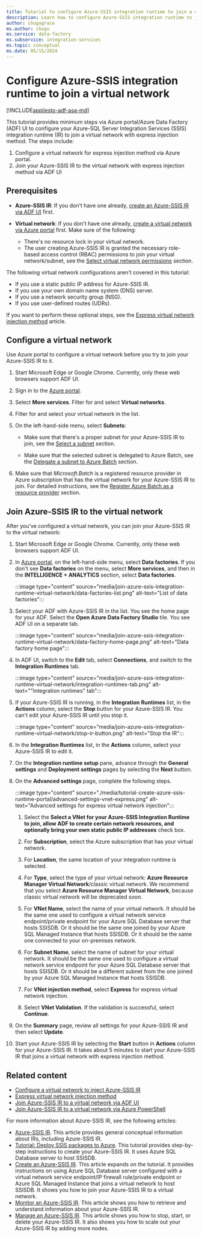```yaml
---
title: Tutorial to configure Azure-SSIS integration runtime to join a virtual network
description: Learn how to configure Azure-SSIS integration runtime to join a virtual network. 
author: chugugrace
ms.author: chugu
ms.service: data-factory
ms.subservice: integration-services
ms.topic: conceptual
ms.date: 05/15/2024
---
```


# Configure Azure-SSIS integration runtime to join a virtual network

[!INCLUDE[appliesto-adf-asa-md](includes/appliesto-adf-asa-md.md)]

This tutorial provides minimum steps via Azure portal/Azure Data Factory (ADF) UI to configure your Azure-SQL Server Integration Services (SSIS) integration runtime (IR) to join a virtual network with express injection method.  The steps include:

1. Configure a virtual network for express injection method via Azure portal.
1. Join your Azure-SSIS IR to the virtual network with express injection method via ADF UI

## Prerequisites

- **Azure-SSIS IR**: If you don't have one already, [create an Azure-SSIS IR via ADF UI](tutorial-deploy-ssis-packages-azure.md) first.

- **Virtual network**: If you don't have one already, [create a virtual network via Azure portal](../virtual-network/quick-create-portal.md) first. Make sure of the following:
  - There's no resource lock in your virtual network.
  - The user creating Azure-SSIS IR is granted the necessary role-based access control (RBAC) permissions to join your virtual network/subnet, see the [Select virtual network permissions](azure-ssis-integration-runtime-express-virtual-network-injection.md#perms) section.

The following virtual network configurations aren't covered in this tutorial:

- If you use a static public IP address for Azure-SSIS IR.
- If you use your own domain name system (DNS) server.
- If you use a network security group (NSG).
- If you use user-defined routes (UDRs).

If you want to perform these optional steps, see the [Express virtual network injection method](azure-ssis-integration-runtime-express-virtual-network-injection.md) article.

## Configure a virtual network

Use Azure portal to configure a virtual network before you try to join your Azure-SSIS IR to it.

1. Start Microsoft Edge or Google Chrome. Currently, only these web browsers support ADF UI.

1. Sign in to the [Azure portal](https://portal.azure.com).

1. Select **More services**. Filter for and select **Virtual networks**.

1. Filter for and select your virtual network in the list.

1. On the left-hand-side menu, select **Subnets**:

   - Make sure that there's a proper subnet for your Azure-SSIS IR to join, see the [Select a subnet](azure-ssis-integration-runtime-express-virtual-network-injection.md#subnet) section.

   - Make sure that the selected subnet is delegated to Azure Batch, see the [Delegate a subnet to Azure Batch](azure-ssis-integration-runtime-virtual-network-configuration.md#delegatesubnet) section.

1. Make sure that *Microsoft.Batch* is a registered resource provider in Azure subscription that has the virtual network for your Azure-SSIS IR to join. For detailed instructions, see the [Register Azure Batch as a resource provider](azure-ssis-integration-runtime-virtual-network-configuration.md#registerbatch) section.

## Join Azure-SSIS IR to the virtual network

After you've configured a virtual network, you can join your Azure-SSIS IR to the virtual network:

1. Start Microsoft Edge or Google Chrome. Currently, only these web browsers support ADF UI.

1. In [Azure portal](https://portal.azure.com), on the left-hand-side menu, select **Data factories**. If you don't see **Data factories** on the menu, select **More services**, and then in the **INTELLIGENCE + ANALYTICS** section, select **Data factories**.

   :::image type="content" source="media/join-azure-ssis-integration-runtime-virtual-network/data-factories-list.png" alt-text="List of data factories":::

1. Select your ADF with Azure-SSIS IR in the list. You see the home page for your ADF. Select the **Open Azure Data Factory Studio** tile. You see ADF UI on a separate tab.

   :::image type="content" source="media/join-azure-ssis-integration-runtime-virtual-network/data-factory-home-page.png" alt-text="Data factory home page":::

1. In ADF UI, switch to the **Edit** tab, select **Connections**, and switch to the **Integration Runtimes** tab.

   :::image type="content" source="media/join-azure-ssis-integration-runtime-virtual-network/integration-runtimes-tab.png" alt-text="&quot;Integration runtimes&quot; tab":::

1. If your Azure-SSIS IR is running, in the **Integration Runtimes** list, in the **Actions** column, select the **Stop** button for your Azure-SSIS IR. You can't edit your Azure-SSIS IR until you stop it.

   :::image type="content" source="media/join-azure-ssis-integration-runtime-virtual-network/stop-ir-button.png" alt-text="Stop the IR":::

1. In the **Integration Runtimes** list, in the **Actions** column, select your Azure-SSIS IR to edit it.

1. On the **Integration runtime setup** pane, advance through the **General settings** and **Deployment settings** pages by selecting the **Next** button.

1. On the **Advanced settings** page, complete the following steps.

   :::image type="content" source="./media/tutorial-create-azure-ssis-runtime-portal/advanced-settings-vnet-express.png" alt-text="Advanced settings for express virtual network injection":::

   1. Select the **Select a VNet for your Azure-SSIS Integration Runtime to join, allow ADF to create certain network resources, and optionally bring your own static public IP addresses** check box.

   1. For **Subscription**, select the Azure subscription that has your virtual network.

   1. For **Location**, the same location of your integration runtime is selected.

   1. For **Type**, select the type of your virtual network: **Azure Resource Manager Virtual Network**/classic virtual network. We recommend that you select **Azure Resource Manager Virtual Network**, because classic virtual network will be deprecated soon.

   1. For **VNet Name**, select the name of your virtual network. It should be the same one used to configure a virtual network service endpoint/private endpoint for your Azure SQL Database server that hosts SSISDB. Or it should be the same one joined by your Azure SQL Managed Instance that hosts SSISDB. Or it should be the same one connected to your on-premises network.

   1. For **Subnet Name**, select the name of subnet for your virtual network. It should be the same one used to configure a virtual network service endpoint for your Azure SQL Database server that hosts SSISDB. Or it should be a different subnet from the one joined by your Azure SQL Managed Instance that hosts SSISDB.

   1. For **VNet injection method**, select **Express** for express virtual network injection.

   1. Select **VNet Validation**. If the validation is successful, select **Continue**.

1. On the **Summary** page, review all settings for your Azure-SSIS IR and then select **Update**.

1. Start your Azure-SSIS IR by selecting the **Start** button in **Actions** column for your Azure-SSIS IR. It takes about 5 minutes to start your Azure-SSIS IR that joins a virtual network with express injection method.

## Related content

- [Configure a virtual network to inject Azure-SSIS IR](azure-ssis-integration-runtime-virtual-network-configuration.md)
- [Express virtual network injection method](azure-ssis-integration-runtime-express-virtual-network-injection.md)
- [Join Azure-SSIS IR to a virtual network via ADF UI](join-azure-ssis-integration-runtime-virtual-network-ui.md)
- [Join Azure-SSIS IR to a virtual network via Azure PowerShell](join-azure-ssis-integration-runtime-virtual-network-powershell.md)

For more information about Azure-SSIS IR, see the following articles: 

- [Azure-SSIS IR](concepts-integration-runtime.md#azure-ssis-integration-runtime). This article provides general conceptual information about IRs, including Azure-SSIS IR. 
- [Tutorial: Deploy SSIS packages to Azure](tutorial-deploy-ssis-packages-azure.md). This tutorial provides step-by-step instructions to create your Azure-SSIS IR. It uses Azure SQL Database server to host SSISDB. 
- [Create an Azure-SSIS IR](create-azure-ssis-integration-runtime.md). This article expands on the tutorial. It provides instructions on using Azure SQL Database server configured with a virtual network service endpoint/IP firewall rule/private endpoint or Azure SQL Managed Instance that joins a virtual network to host SSISDB. It shows you how to join your Azure-SSIS IR to a virtual network. 
- [Monitor an Azure-SSIS IR](monitor-integration-runtime.md#azure-ssis-integration-runtime). This article shows you how to retrieve and understand information about your Azure-SSIS IR.
- [Manage an Azure-SSIS IR](manage-azure-ssis-integration-runtime.md). This article shows you how to stop, start, or delete your Azure-SSIS IR. It also shows you how to scale out your Azure-SSIS IR by adding more nodes.
